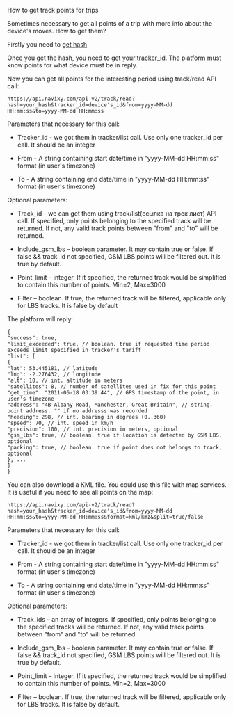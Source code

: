 How to get track points for trips

Sometimes necessary to get all points of a trip with more info about the device's moves.
How to get them?

Firstly you need to [get hash](http://not-doing.ru/tmp/mkdocs/backend-api/how-to/get-session-hash/)

Once you get the hash, you need to [get your tracker_id](http://not-doing.ru/tmp/mkdocs/backend-api/how-to/get-tracker-list/). The platform must know points for what device must be in reply.

Now you can get all points for the interesting period using track/read API call:

    https://api.navixy.com/api-v2/track/read?hash=your_hash&tracker_id=device's_id&from=yyyy-MM-dd HH:mm:ss&to=yyyy-MM-dd HH:mm:ss

Parameters that necessary for this call:

* Tracker_id - we got them in tracker/list call. Use only one tracker_id per call. It should be an integer

* From - A string containing start date/time in "yyyy-MM-dd HH:mm:ss" format (in user's timezone)

* To - A string containing end date/time in "yyyy-MM-dd HH:mm:ss" format (in user's timezone)

Optional parameters:

* Track_id - we can get them using track/list(ссылка на трек лист) API call. If specified, only points belonging to the specified track will be returned. If not, any valid track points between "from" and "to" will be returned.

* Include_gsm_lbs – boolean parameter. It may contain true or false. If false && track_id not specified, GSM LBS points will be filtered out. It is true by default.

* Point_limit – integer. If it specified, the returned track would be simplified to contain this number of points. Min=2, Max=3000

* Filter – boolean. If true, the returned track will be filtered, applicable only for LBS tracks. It is false by default

The platform will reply:

```
{
"success": true,
"limit_exceeded": true, // boolean. true if requested time period exceeds limit specified in tracker's tariff
"list": [
{
"lat": 53.445181, // latitude
"lng": -2.276432, // longitude
"alt": 10, // int. altitude in meters
"satellites": 8, // number of satellites used in fix for this point
"get_time": "2011-06-18 03:39:44", // GPS timestamp of the point, in user's timezone
"address": "4B Albany Road, Manchester, Great Britain", // string. point address. "" if no addresss was recorded
"heading": 298, // int. bearing in degrees (0..360)
"speed": 70, // int. speed in km/h
"precision": 100, // int. precision in meters, optional
"gsm_lbs": true, // boolean. true if location is detected by GSM LBS, optional
"parking": true, // boolean. true if point does not belongs to track, optional
}, ...
]
}
```
You can also download a KML file. You could use this file with map services. It is useful if you need to see all points on the map:

    https://api.navixy.com/api-v2/track/read?hash=your_hash&tracker_id=device's_id&from=yyyy-MM-dd HH:mm:ss&to=yyyy-MM-dd HH:mm:ss&format=kml/kmz&split=true/false

Parameters that necessary for this call:

* Tracker_id - we got them in tracker/list call. Use only one tracker_id per call. It should be an integer

* From - A string containing start date/time in "yyyy-MM-dd HH:mm:ss" format (in user's timezone)

* To - A string containing end date/time in "yyyy-MM-dd HH:mm:ss" format (in user's timezone)

Optional parameters:

* Track_ids – an array of integers. If specified, only points belonging to the specified tracks will be returned. If not, any valid track points between "from" and "to" will be returned.

* Include_gsm_lbs – boolean parameter. It may contain true or false. If false && track_id not specified, GSM LBS points will be filtered out. It is true by default.

* Point_limit – integer. If it specified, the returned track would be simplified to contain this number of points. Min=2, Max=3000

* Filter – boolean. If true, the returned track will be filtered, applicable only for LBS tracks. It is false by default.
